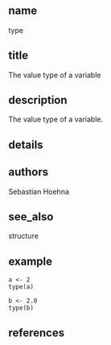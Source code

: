## name
type
## title
The value type of a variable
## description
The value type of a variable.
## details
## authors
Sebastian Hoehna
## see_also
structure
## example
	a <- 2
	type(a)
	
	b <- 2.0
	type(b)
	
## references
